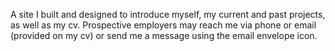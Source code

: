 A site I built and designed to introduce myself, my current and past projects, as well as my cv.  Prospective employers may reach me via phone or email (provided on my cv) or send me a message using the email envelope icon.